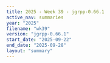 ```yaml
---
title: 2025 - Week 39 - jgrpp-0.66.1
active_nav: summaries
year: "2025"
filename: "wk39"
version: "jgrpp-0.66.1"
start_date: "2025-09-22"
end_date: "2025-09-28"
layout: "summary"
---
```

